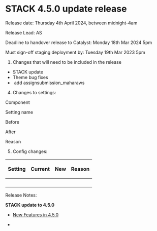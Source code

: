 # STACK 4.5.0 update release

Release date: Thursday 4th April 2024, between midnight-4am

Release Lead: AS

Deadline to handover release to Catalyst: Monday 18th Mar 2024 5pm

Must sign-off staging deployment by: Tuesday 19th Mar 2023 5pm

1) Changes that will need to be included in the release

-   STACK update
-   Theme bug fixes
-    add assignsubmission\_maharaws

4) Changes to settings:

Component

Setting name

Before

After

Reason

5) Config changes:

<table>
<thead>
<tr class="header">
<th><p>Setting</p></th>
<th><p>Current</p></th>
<th><div class="content-wrapper">
<p>New</p>
</div></th>
<th><div class="content-wrapper">
<p>Reason</p>
</div></th>
</tr>
</thead>
<tbody>
<tr class="odd">
<td><br />
</td>
<td><br />
</td>
<td><br />
</td>
<td><br />
</td>
</tr>
</tbody>
</table>

Release Notes:

**STACK update to 4.5.0**

-   [New Features in 4.5.0](https://docs.stack-assessment.org/en/Developer/Development_history/#version-450)

-   


